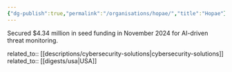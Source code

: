 ```yaml
---
{"dg-publish":true,"permalink":"/organisations/hopae/","title":"Hopae"}
---
```



Secured $4.34 million in seed funding in November 2024 for AI-driven threat monitoring.

related_to:: [[descriptions/cybersecurity-solutions\|cybersecurity-solutions]]
related_to:: [[digests/usa\|USA]]
